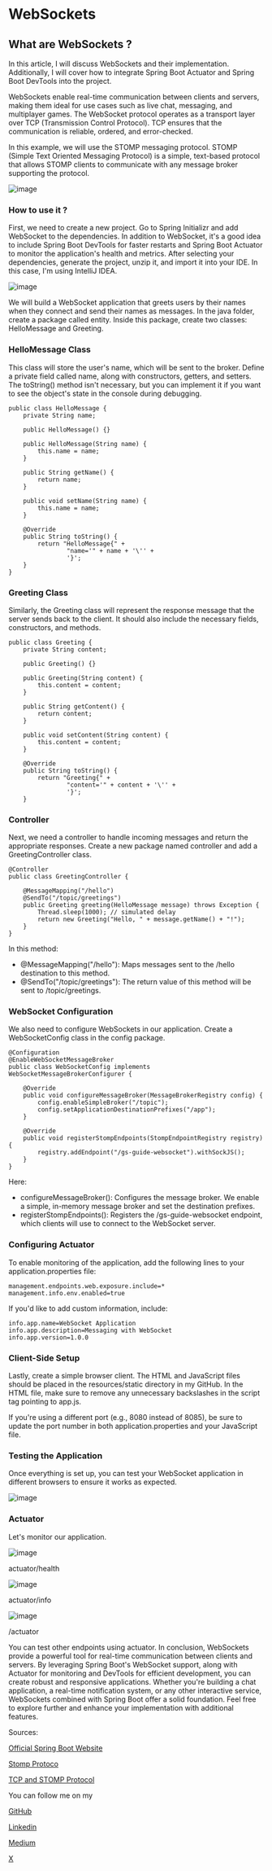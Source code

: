 # WebSockets

## What are WebSockets ?
In this article, I will discuss WebSockets and their implementation.
Additionally, I will cover how to integrate Spring Boot Actuator and Spring Boot DevTools into the project.

WebSockets enable real-time communication between clients and servers, making them ideal for use cases such as live chat, messaging, and multiplayer games. 
The WebSocket protocol operates as a transport layer over TCP (Transmission Control Protocol). TCP ensures that the communication is reliable, ordered, and error-checked.


In this example, we will use the STOMP messaging protocol. STOMP (Simple Text Oriented Messaging Protocol) is a simple,
text-based protocol that allows STOMP clients to communicate with any message broker supporting the protocol.

![image](https://github.com/user-attachments/assets/b98769b2-e74d-4a5a-a918-9023902f024c)

### How to use it ? 
First, we need to create a new project. Go to Spring Initializr and add WebSocket to the dependencies.
In addition to WebSocket, it's a good idea to include Spring Boot DevTools for faster restarts and Spring Boot Actuator to monitor the 
application's health and metrics. After selecting your dependencies, generate the project, unzip it, and import it into your IDE. In this case, I'm using IntelliJ IDEA.

![image](https://github.com/user-attachments/assets/aef89ec7-6d09-404f-9f16-a7943be9dd80)

We will build a WebSocket application that greets users by their names when they connect and send their names as messages. 
In the java folder, create a package called entity. Inside this package, create two classes: HelloMessage and Greeting.

### HelloMessage Class

This class will store the user's name, which will be sent to the broker. Define a private field called name, along with constructors, getters, and setters. 
The toString() method isn't necessary, but you can implement it if you want to see the object's state in the console during debugging.
```
public class HelloMessage {
    private String name;

    public HelloMessage() {}

    public HelloMessage(String name) {
        this.name = name;
    }

    public String getName() {
        return name;
    }

    public void setName(String name) {
        this.name = name;
    }

    @Override
    public String toString() {
        return "HelloMessage{" +
                "name='" + name + '\'' +
                '}';
    }
}
```

### Greeting Class

Similarly, the Greeting class will represent the response message that the server sends back to the client. 
It should also include the necessary fields, constructors, and methods.
```
public class Greeting {
    private String content;

    public Greeting() {}

    public Greeting(String content) {
        this.content = content;
    }

    public String getContent() {
        return content;
    }

    public void setContent(String content) {
        this.content = content;
    }

    @Override
    public String toString() {
        return "Greeting{" +
                "content='" + content + '\'' +
                '}';
    }
```

### Controller 

Next, we need a controller to handle incoming messages and return the appropriate responses.
Create a new package named controller and add a GreetingController class.

```
@Controller
public class GreetingController {

    @MessageMapping("/hello")
    @SendTo("/topic/greetings")
    public Greeting greeting(HelloMessage message) throws Exception {
        Thread.sleep(1000); // simulated delay
        return new Greeting("Hello, " + message.getName() + "!");
    }
}

```

In this method:
* @MessageMapping("/hello"): Maps messages sent to the /hello destination to this method.
* @SendTo("/topic/greetings"): The return value of this method will be sent to /topic/greetings.

### WebSocket Configuration

We also need to configure WebSockets in our application. Create a WebSocketConfig class in the config package.

```
@Configuration
@EnableWebSocketMessageBroker
public class WebSocketConfig implements WebSocketMessageBrokerConfigurer {

    @Override
    public void configureMessageBroker(MessageBrokerRegistry config) {
        config.enableSimpleBroker("/topic");
        config.setApplicationDestinationPrefixes("/app");
    }

    @Override
    public void registerStompEndpoints(StompEndpointRegistry registry) {
        registry.addEndpoint("/gs-guide-websocket").withSockJS();
    }
}
```
Here:
* configureMessageBroker(): Configures the message broker. We enable a simple, in-memory message broker and set the destination prefixes.
* registerStompEndpoints(): Registers the /gs-guide-websocket endpoint, which clients will use to connect to the WebSocket server.

### Configuring Actuator
To enable monitoring of the application, add the following lines to your application.properties file:

```
management.endpoints.web.exposure.include=*
management.info.env.enabled=true
```

If you'd like to add custom information, include:
```
info.app.name=WebSocket Application
info.app.description=Messaging with WebSocket
info.app.version=1.0.0
```

### Client-Side Setup
Lastly, create a simple browser client. The HTML and JavaScript files should be placed in the resources/static directory in my GitHub. 
In the HTML file, make sure to remove any unnecessary backslashes in the script tag pointing to app.js.

If you're using a different port (e.g., 8080 instead of 8085), be sure to update the port number in both application.properties and your JavaScript file.

### Testing the Application
Once everything is set up, you can test your WebSocket application in different browsers to ensure it works as expected.

![image](https://github.com/user-attachments/assets/02e0d62e-55d1-44e2-9441-e8e72a20dde9)

### Actuator
Let's monitor our application.

![image](https://github.com/user-attachments/assets/8a4c315f-1510-4013-aac4-2c59774c3d6a)

actuator/health

![image](https://github.com/user-attachments/assets/5f6cb4e0-0809-4f84-a0c2-843122d0dabd)

actuator/info

![image](https://github.com/user-attachments/assets/32804c11-ceee-4c09-a27c-9219b08f67a8)

/actuator

You can test other endpoints using actuator.
In conclusion, WebSockets provide a powerful tool for real-time communication between clients and servers.
By leveraging Spring Boot's WebSocket support, along with Actuator for monitoring and DevTools for efficient development,
you can create robust and responsive applications. Whether you're building a chat application, a real-time notification system, or any other interactive service,
WebSockets combined with Spring Boot offer a solid foundation. Feel free to explore further and enhance your implementation with additional features.

Sources:

[Official Spring Boot Website](https://spring.io/guides/gs/messaging-stomp-websocket#scratch)

[Stomp Protoco](https://www.geeksforgeeks.org/stomp-protocol/)

[TCP and STOMP Protocol](https://en.wikipedia.org/wiki/Streaming_Text_Oriented_Messaging_Protocol)

You can follow me on my 

[GitHub](https://github.com/Luvienze)

[Linkedin](https://www.linkedin.com/in/erensonmez7/)

[Medium ](https://medium.com/@snmzern00)

[X](https://x.com/Luvienze)



